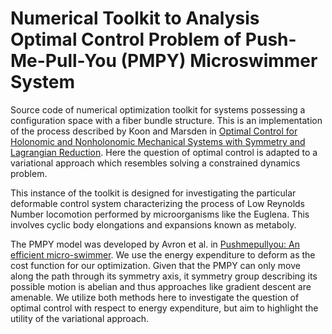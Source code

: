 # Numerical Toolkit to Analysis Optimal Control Problem of Push-Me-Pull-You (PMPY) Microswimmer System

Source code of numerical optimization toolkit for systems possessing a configuration space with a fiber bundle structure. This is an implementation of the process described by Koon and Marsden in [Optimal Control for Holonomic and Nonholonomic Mechanical Systems with Symmetry and Lagrangian Reduction](http://www.cds.caltech.edu/~koon/papers/optimalKM.pdf). Here the question of optimal control is adapted to a variational approach which resembles solving a constrained dynamics problem.

This instance of the toolkit is designed for investigating the particular deformable control system characterizing the process of Low Reynolds Number locomotion performed by microorganisms like the Euglena. This involves cyclic body elongations and expansions known as metaboly.

The PMPY model was developed by Avron et al. in [Pushmepullyou: An efficient micro-swimmer](https://arxiv.org/pdf/math-ph/0501049.pdf). We use the energy expenditure to deform as the cost function for our optimization. Given that the PMPY can only move along the path through its symmetry axis, it symmetry group describing its possible motion is abelian and thus approaches like gradient descent are amenable. We utilize both methods here to investigate the question of optimal control with respect to energy expenditure, but aim to highlight the utility of the variational approach.
